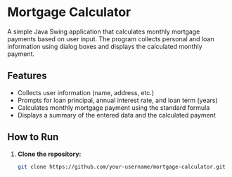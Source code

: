 # Mortgage Calculator

A simple Java Swing application that calculates monthly mortgage payments based on user input. The program collects personal and loan information using dialog boxes and displays the calculated monthly payment.

## Features

- Collects user information (name, address, etc.)
- Prompts for loan principal, annual interest rate, and loan term (years)
- Calculates monthly mortgage payment using the standard formula
- Displays a summary of the entered data and the calculated payment

## How to Run

1. **Clone the repository:**
   ```sh
   git clone https://github.com/your-username/mortgage-calculator.git
   ```
